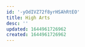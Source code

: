 ```yaml
---
id: '-yOdIVZ72f8yrHSAhRtEO'
title: High Arts
desc: ''
updated: 1644961726962
created: 1644961726962
---
```


